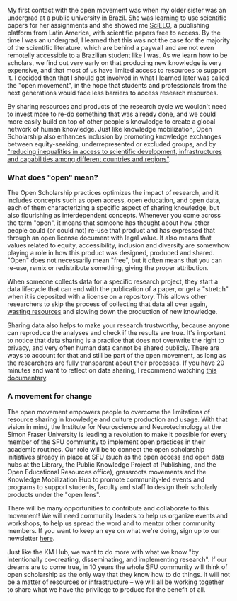 My first contact with the open movement was when my older sister was an
undergrad at a public university in Brazil. She was learning to use scientific
papers for her assignments and she showed me
[SciELO](https://www.scielo.org/en/), a publishing platform from Latin America,
with scientific papers free to access. By the time I was an undergrad, I learned
that this was not the case for the majority of the scientific literature, which
are behind a paywall and are not even remotelly accessible to a Brazilian
student like I was. As we learn how to be scholars, we find out very early on
that producing new knowledge is very expensive, and that most of us have limited
access to resources to support it. I decided then that I should get involved in
what I learned later was called the "open movement", in the hope that students
and professionals from the next generations would face less barriers to access
research resources.  

By sharing resources and products of the research cycle we wouldn't need to
invest more to re-do something that was already done, and we could more easily
build on top of other people's knowledge to create a global network of human
knowledge. Just like knowledge mobilization, Open Scholarship also enhances
inclusion by promoting knowledge exchanges between equity-seeking,
underrepresented or excluded groups, and by ["reducing inequalities in access to
scientific development, infrastructures and capabilities among different
countries and regions"](https://doi.org/10.54677/MNMH8546).

### What does "open" mean?

The Open Scholarship practices optimizes the impact of research, and it includes
concepts such as open access, open education, and open data, each of them
characterizing a specific aspect of sharing knowledge, but also flourishing as
interdependent concepts. Whenever you come across the term "open", it means that
someone has thought about how other people could (or could not) re-use that
product and has expressed that through an open license document with legal
value. It also means that values related to equity, accessibility, inclusion and
diversity are somewhow playing a role in how this product was designed, produced
and shared. "Open" does not necessarily mean "free", but it often means that
you can re-use, remix or redistribute something, giving the proper attribution.

When someone collects data for a specific research project, they start a data
lifecycle that can end with the publication of a paper, or get a "stretch" when
it is deposited with a license on a repository. This allows other researchers to
skip the process of collecting that data all over again, [wasting
resources](https://royalsocietypublishing.org/doi/10.1098/rspb.2022.0938) and
slowing down the production of new knowledge. 

Sharing data also helps to make your research trustworthy, because anyone can
reproduce the analyses and check if the results are true. It's important to
notice that data sharing is a practice that does not overwrite the right to
privacy, and very often human data cannot be shared publicly. There are ways to
account for that and still be part of the open movement, as long as the
researchers are fully transparent about their processes. If you have 20 minutes
and want to reflect on data sharing, I recommend watching [this
documentary](https://vimeo.com/819068030).

### A movement for change

The open movement empowers people to overcome the limitations of resource
sharing in knowledge and culture production and usage. With that vision in mind,
the Institute for Neuroscience and Neurotechnology at the Simon Fraser
University is leading a revolution to make it possible for every member of the
SFU community to implement open practices in their academic routines. Our role
will be to connect the open scholarship initiatives already in place at SFU
(such as the open access and open data hubs at the Library, the Public Knowledge
Project at Publishing, and the Open Educational Resources office), grassroots
movements and the Knowledge Mobilization Hub to promote community-led events and
programs to support students, faculty and staff to design their scholarly
products under the "open lens".   

There will be many opportunities to contribute and collaborate to this movement!
We will need community leaders to help us organize events and workshops,
to help us spread the word and to mentor other community members. If you want to
keep an eye on what we're doing, sign up to our newsletter [here](https://secure.campaigner.com/CSB/Public/Form.aspx?fid=1882702&ac=gifk).

Just like the KM Hub, we want to do more with what we know "by intentionally
co-creating, disseminating, and implementing research". If our dreams are to
come true, in 10 years the whole SFU community will think of open scholarship as
the only way that they know how to do things. It will not be a matter of resources or
infrastructure – we will all be working together to share what we have the
privilege to produce for the benefit of all. 